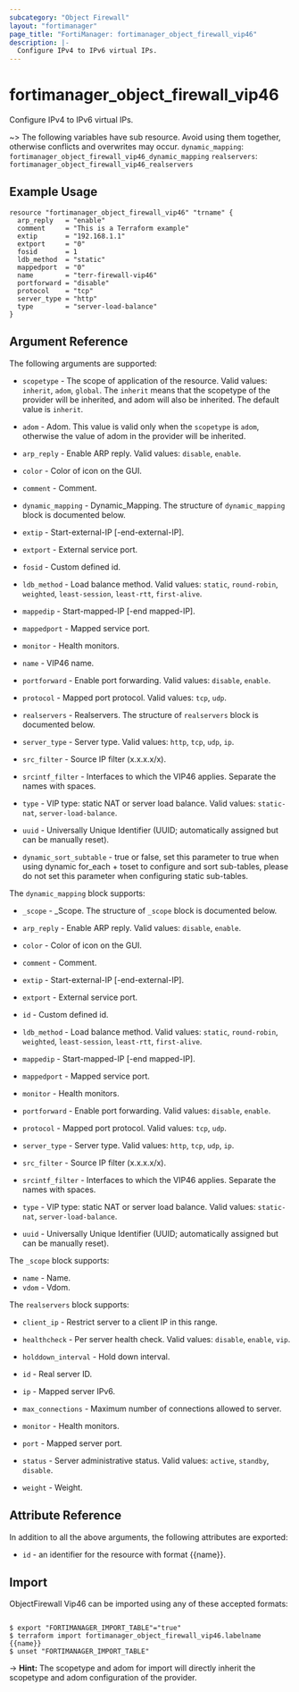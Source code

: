 ```yaml
---
subcategory: "Object Firewall"
layout: "fortimanager"
page_title: "FortiManager: fortimanager_object_firewall_vip46"
description: |-
  Configure IPv4 to IPv6 virtual IPs.
---
```


# fortimanager_object_firewall_vip46
Configure IPv4 to IPv6 virtual IPs.

~> The following variables have sub resource. Avoid using them together, otherwise conflicts and overwrites may occur.
`dynamic_mapping`: `fortimanager_object_firewall_vip46_dynamic_mapping`
`realservers`: `fortimanager_object_firewall_vip46_realservers`



## Example Usage

```hcl
resource "fortimanager_object_firewall_vip46" "trname" {
  arp_reply   = "enable"
  comment     = "This is a Terraform example"
  extip       = "192.168.1.1"
  extport     = "0"
  fosid       = 1
  ldb_method  = "static"
  mappedport  = "0"
  name        = "terr-firewall-vip46"
  portforward = "disable"
  protocol    = "tcp"
  server_type = "http"
  type        = "server-load-balance"
}
```

## Argument Reference


The following arguments are supported:

* `scopetype` - The scope of application of the resource. Valid values: `inherit`, `adom`, `global`. The `inherit` means that the scopetype of the provider will be inherited, and adom will also be inherited. The default value is `inherit`.
* `adom` - Adom. This value is valid only when the `scopetype` is `adom`, otherwise the value of adom in the provider will be inherited.

* `arp_reply` - Enable ARP reply. Valid values: `disable`, `enable`.

* `color` - Color of icon on the GUI.
* `comment` - Comment.
* `dynamic_mapping` - Dynamic_Mapping. The structure of `dynamic_mapping` block is documented below.
* `extip` - Start-external-IP [-end-external-IP].
* `extport` - External service port.
* `fosid` - Custom defined id.
* `ldb_method` - Load balance method. Valid values: `static`, `round-robin`, `weighted`, `least-session`, `least-rtt`, `first-alive`.

* `mappedip` - Start-mapped-IP [-end mapped-IP].
* `mappedport` - Mapped service port.
* `monitor` - Health monitors.
* `name` - VIP46 name.
* `portforward` - Enable port forwarding. Valid values: `disable`, `enable`.

* `protocol` - Mapped port protocol. Valid values: `tcp`, `udp`.

* `realservers` - Realservers. The structure of `realservers` block is documented below.
* `server_type` - Server type. Valid values: `http`, `tcp`, `udp`, `ip`.

* `src_filter` - Source IP filter (x.x.x.x/x).
* `srcintf_filter` - Interfaces to which the VIP46 applies. Separate the names with spaces.
* `type` - VIP type: static NAT or server load balance. Valid values: `static-nat`, `server-load-balance`.

* `uuid` - Universally Unique Identifier (UUID; automatically assigned but can be manually reset).
* `dynamic_sort_subtable` - true or false, set this parameter to true when using dynamic for_each + toset to configure and sort sub-tables, please do not set this parameter when configuring static sub-tables.

The `dynamic_mapping` block supports:

* `_scope` - _Scope. The structure of `_scope` block is documented below.
* `arp_reply` - Enable ARP reply. Valid values: `disable`, `enable`.

* `color` - Color of icon on the GUI.
* `comment` - Comment.
* `extip` - Start-external-IP [-end-external-IP].
* `extport` - External service port.
* `id` - Custom defined id.
* `ldb_method` - Load balance method. Valid values: `static`, `round-robin`, `weighted`, `least-session`, `least-rtt`, `first-alive`.

* `mappedip` - Start-mapped-IP [-end mapped-IP].
* `mappedport` - Mapped service port.
* `monitor` - Health monitors.
* `portforward` - Enable port forwarding. Valid values: `disable`, `enable`.

* `protocol` - Mapped port protocol. Valid values: `tcp`, `udp`.

* `server_type` - Server type. Valid values: `http`, `tcp`, `udp`, `ip`.

* `src_filter` - Source IP filter (x.x.x.x/x).
* `srcintf_filter` - Interfaces to which the VIP46 applies. Separate the names with spaces.
* `type` - VIP type: static NAT or server load balance. Valid values: `static-nat`, `server-load-balance`.

* `uuid` - Universally Unique Identifier (UUID; automatically assigned but can be manually reset).

The `_scope` block supports:

* `name` - Name.
* `vdom` - Vdom.

The `realservers` block supports:

* `client_ip` - Restrict server to a client IP in this range.
* `healthcheck` - Per server health check. Valid values: `disable`, `enable`, `vip`.

* `holddown_interval` - Hold down interval.
* `id` - Real server ID.
* `ip` - Mapped server IPv6.
* `max_connections` - Maximum number of connections allowed to server.
* `monitor` - Health monitors.
* `port` - Mapped server port.
* `status` - Server administrative status. Valid values: `active`, `standby`, `disable`.

* `weight` - Weight.


## Attribute Reference

In addition to all the above arguments, the following attributes are exported:
* `id` - an identifier for the resource with format {{name}}.

## Import

ObjectFirewall Vip46 can be imported using any of these accepted formats:
```

$ export "FORTIMANAGER_IMPORT_TABLE"="true"
$ terraform import fortimanager_object_firewall_vip46.labelname {{name}}
$ unset "FORTIMANAGER_IMPORT_TABLE"
```
-> **Hint:** The scopetype and adom for import will directly inherit the scopetype and adom configuration of the provider.
